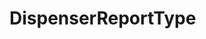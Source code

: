 #  DispenserReportType

<api-schema openapi-path="../../resources/openapi.yaml" name="DispenserReportType"/>
